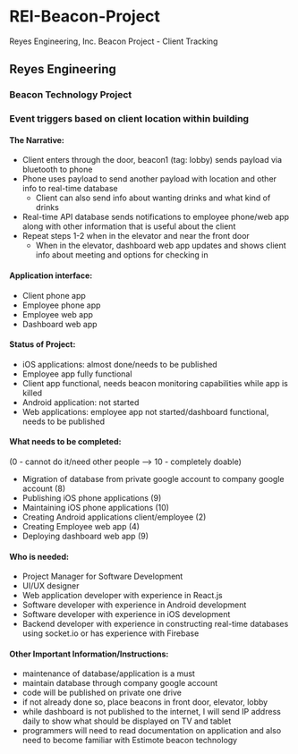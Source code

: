 # REI-Beacon-Project
Reyes Engineering, Inc. Beacon Project - Client Tracking

## Reyes Engineering
### Beacon Technology Project
### Event triggers based on client location within building

#### The Narrative:
- Client enters through the door, beacon1 (tag: lobby) sends payload via bluetooth to phone
- Phone uses payload to send another payload with location and other info to real-time database
  - Client can also send info about wanting drinks and what kind of drinks
- Real-time API database sends notifications to employee phone/web app along with other information that is useful about the client
- Repeat steps 1-2 when in the elevator and near the front door
  - When in the elevator, dashboard web app updates and shows client info about meeting and options for checking in

#### Application interface:

- Client phone app
- Employee phone app
- Employee web app
- Dashboard web app

#### Status of Project:

- iOS applications: almost done/needs to be published
- Employee app fully functional
- Client app functional, needs beacon monitoring capabilities while app is killed
- Android application: not started
- Web applications: employee app not started/dashboard functional, needs to be published

#### What needs to be completed: 
(0 - cannot do it/need other people —> 10 - completely doable)

- Migration of database from private google account to company google account (8)
- Publishing iOS phone applications (9)
- Maintaining iOS phone applications (10)
- Creating Android applications client/employee (2)
- Creating Employee web app (4)
- Deploying dashboard web app (9)

#### Who is needed:

- Project Manager for Software Development
- UI/UX designer
- Web application developer with experience in React.js
- Software developer with experience in Android development
- Software developer with experience in iOS development
- Backend developer with experience in constructing real-time databases using socket.io or has experience with Firebase

#### Other Important Information/Instructions:
- maintenance of database/application is a must
- maintain database through company google account
- code will be published on private one drive
- if not already done so, place beacons in front door, elevator, lobby
- while dashboard is not published to the internet, I will send IP address daily to show what should be displayed on TV and tablet
- programmers will need to read documentation on application and also need to become familiar with Estimote beacon technology
